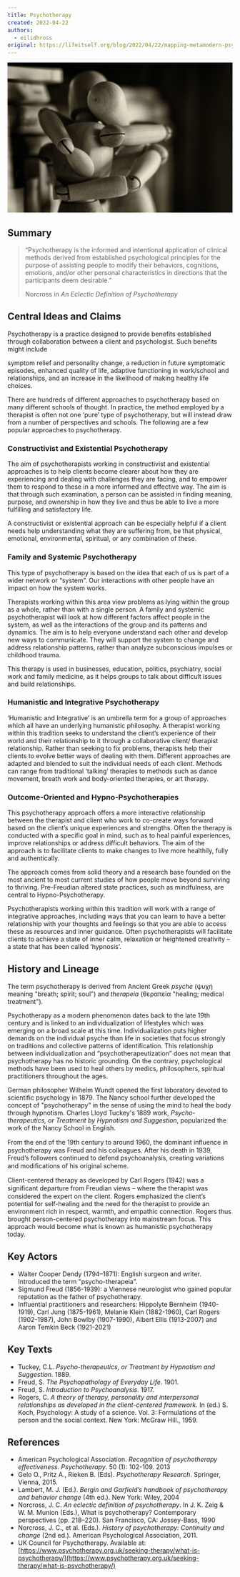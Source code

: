```yaml
---
title: Psychotherapy
created: 2022-04-22
authors:
  - eilidhross
original: https://lifeitself.org/blog/2022/04/22/mapping-metamodern-psychotherapy
---
```

![](/assets/marco-bianchetti-vzFTmxTl0DQ-unsplash-1024x683.jpg)

## Summary

> “Psychotherapy is the informed and intentional application of clinical methods derived from established psychological principles for the purpose of assisting people to modify their behaviors, cognitions, emotions, and/or other personal characteristics in directions that the participants deem desirable.”
> 
> Norcross in _An Eclectic Definition of Psychotherapy_

## Central Ideas and Claims

Psychotherapy is a practice designed to provide benefits established through collaboration between a client and psychologist. Such benefits might include

symptom relief and personality change, a reduction in future symptomatic episodes, enhanced quality of life, adaptive functioning in work/school and relationships, and an increase in the likelihood of making healthy life choices.

There are hundreds of different approaches to psychotherapy based on many different schools of thought. In practice, the method employed by a therapist is often not one ‘pure’ type of psychotherapy, but will instead draw from a number of perspectives and schools. The following are a few popular approaches to psychotherapy.

### Constructivist and Existential Psychotherapy

The aim of psychotherapists working in constructivist and existential approaches is to help clients become clearer about how they are experiencing and dealing with challenges they are facing, and to empower them to respond to these in a more informed and effective way. The aim is that through such examination, a person can be assisted in finding meaning, purpose, and ownership in how they live and thus be able to live a more fulfilling and satisfactory life.

A constructivist or existential approach can be especially helpful if a client needs help understanding what they are suffering from, be that physical, emotional, environmental, spiritual, or any combination of these.

### Family and Systemic Psychotherapy

This type of psychotherapy is based on the idea that each of us is part of a wider network or “system”. Our interactions with other people have an impact on how the system works.  

Therapists working within this area view problems as lying within the group as a whole, rather than with a single person. A family and systemic psychotherapist will look at how different factors affect people in the system, as well as the interactions of the group and its patterns and dynamics. The aim is to help everyone understand each other and develop new ways to communicate. They will support the system to change and address relationship patterns, rather than analyze subconscious impulses or childhood trauma.

This therapy is used in businesses, education, politics, psychiatry, social work and family medicine, as it helps groups to talk about difficult issues and build relationships.

### Humanistic and Integrative Psychotherapy

‘Humanistic and Integrative’ is an umbrella term for a group of approaches which all have an underlying humanistic philosophy. A therapist working within this tradition seeks to understand the client’s experience of their world and their relationship to it through a collaborative client/ therapist relationship. Rather than seeking to fix problems, therapists help their clients to evolve better ways of dealing with them. Different approaches are adapted and blended to suit the individual needs of each client. Methods can range from traditional ‘talking’ therapies to methods such as dance movement, breath work and body-oriented therapies, or art therapy.

### Outcome-Oriented and Hypno-Psychotherapies

This psychotherapy approach offers a more interactive relationship between the therapist and client who work to co-create ways forward based on the client’s unique experiences and strengths. Often the therapy is conducted with a specific goal in mind, such as to heal painful experiences, improve relationships or address difficult behaviors. The aim of the approach is to facilitate clients to make changes to live more healthily, fully and authentically.

The approach comes from solid theory and a research base founded on the most ancient to most current studies of how people move beyond surviving to thriving. Pre-Freudian altered state practices, such as mindfulness, are central to Hypno-Psychotherapy.

Psychotherapists working within this tradition will work with a range of integrative approaches, including ways that you can learn to have a better relationship with your thoughts and feelings so that you are able to access these as resources and inner guidance. Often psychotherapists will facilitate clients to achieve a state of inner calm, relaxation or heightened creativity – a state that has been called ‘hypnosis’.

## History and Lineage

The term psychotherapy is derived from Ancient Greek _psyche_ (ψυχή meaning "breath; spirit; soul") and _therapeia_ (θεραπεία "healing; medical treatment").

Psychotherapy as a modern phenomenon dates back to the late 19th century and is linked to an individualization of lifestyles which was emerging on a broad scale at this time. Individualization puts higher demands on the individual psyche than life in societies that focus strongly on traditions and collective patterns of identification. This relationship between individualization and “psychotherapeutization” does not mean that psychotherapy has no historic grounding. On the contrary, psychological methods have been used to heal others by medics, philosophers, spiritual practitioners throughout the ages. 

German philosopher Wilhelm Wundt opened the first laboratory devoted to scientific psychology in 1879. The Nancy school further developed the concept of "psychotherapy" in the sense of using the mind to heal the body through hypnotism. Charles Lloyd Tuckey's 1889 work, _Psycho-therapeutics, or Treatment by Hypnotism and Suggestion_, popularized the work of the Nancy School in English. 

From the end of the 19th century to around 1960, the dominant inﬂuence in psychotherapy was Freud and his colleagues. After his death in 1939, Freud’s followers continued to defend psychoanalysis, creating variations and modiﬁcations of his original scheme.

Client-centered therapy as developed by Carl Rogers (1942) was a signiﬁcant departure from Freudian views – where the therapist was considered the expert on the client. Rogers emphasized the client’s potential for self-healing and the need for the therapist to provide an environment rich in respect, warmth, and empathic connection. Rogers thus brought person-centered psychotherapy into mainstream focus. This approach would become what is known as humanistic psychotherapy today. 

## Key Actors

- Walter Cooper Dendy (1794–1871): English surgeon and writer. Introduced the term "psycho-therapeia". 
- Sigmund Freud (1856-1939): a Viennese neurologist who gained popular reputation as the father of psychotherapy. 
- Influential practitioners and researchers: Hippolyte Bernheim (1940-1919), Carl Jung (1875-1961), Melanie Klein (1882-1960), Carl Rogers (1902-1987), John Bowlby (1907-1990), Albert Ellis (1913-2007) and Aaron Temkin Beck (1921-2021)

## Key Texts

- Tuckey, C.L. _Psycho-therapeutics, or Treatment by Hypnotism and Suggestion_. 1889.
- Freud, S. _The Psychopathology of Everyday Life_. 1901.
- Freud, S. _Introduction to Psychoanalysis_. 1917.
- Rogers, C. _A theory of therapy, personality and interpersonal relationships as developed in the client-centered framework_. In (ed.) S. Koch, Psychology: A study of a science. Vol. 3: Formulations of the person and the social context. New York: McGraw Hill., 1959.

## References

- American Psychological Association. _Recognition of psychotherapy effectiveness. Psychotherapy_. 50 (1): 102-109. 2013
- Gelo O., Pritz A., Rieken B. (Eds). _Psychotherapy Research_. Springer, Vienna, 2015.
- Lambert, M. J. (Ed.). _Bergin and Garfield’s handbook of psychotherapy and behavior change_ (4th ed.). New York: Wiley, 2004
- Norcross, J. C. _An eclectic definition of psychotherapy_. In J. K. Zeig & W. M. Munion (Eds.), What is psychotherapy? Contemporary perspectives (pp. 218–220). San Francisco, CA: Jossey-Bass, 1990
- Norcross, J. C., et al. (Eds.). _History of psychotherapy: Continuity and change_ (2nd ed.). American Psychological Association, 2011.
- UK Council for Psychotherapy. Available at: [https://www.psychotherapy.org.uk/seeking-therapy/what-is-psychotherapy/](https://www.psychotherapy.org.uk/seeking-therapy/what-is-psychotherapy/)
